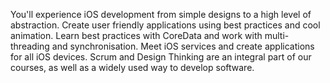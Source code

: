 You'll experience iOS development from simple designs to a high level of abstraction. Create user friendly applications using best practices and cool animation. Learn best practices with CoreData and work with multi-threading and synchronisation. Meet iOS services and create applications for all iOS devices. Scrum and Design Thinking are an integral part of our courses, as well as a widely used way to develop software.